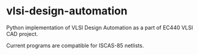 # vlsi-design-automation
Python implementation of VLSI Design Automation as a part of EC440 VLSI CAD project.

Current programs are compatible for ISCAS-85 netlists.
